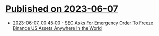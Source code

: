 # [Published on 2023-06-07](index.md)

* [2023-06-07, 00:45:00](https://yro.slashdot.org/story/23/06/06/2137204/sec-asks-for-emergency-order-to-freeze-binance-us-assets-anywhere-in-the-world?utm_source=rss1.0mainlinkanon&utm_medium=feed) - [SEC Asks For Emergency Order To Freeze Binance US Assets Anywhere In the World](https://yro.slashdot.org/story/23/06/06/2137204/sec-asks-for-emergency-order-to-freeze-binance-us-assets-anywhere-in-the-world?utm_source=rss1.0mainlinkanon&utm_medium=feed)
